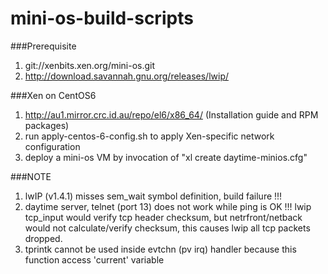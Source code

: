 # mini-os-build-scripts

###Prerequisite
1. git://xenbits.xen.org/mini-os.git
2. http://download.savannah.gnu.org/releases/lwip/

###Xen on CentOS6
1. http://au1.mirror.crc.id.au/repo/el6/x86_64/ (Installation guide and RPM packages)
2. run apply-centos-6-config.sh to apply Xen-specific network configuration
3. deploy a mini-os VM by invocation of "xl create daytime-minios.cfg"

###NOTE
1. lwIP (v1.4.1) misses sem_wait symbol definition, build failure !!!
2. daytime server, telnet (port 13) does not work while ping is OK !!! lwip tcp_input would verify tcp header checksum, but netrfront/netback would not calculate/verify checksum, this causes lwip all tcp packets dropped.
3. tprintk cannot be used inside evtchn (pv irq) handler because this function access 'current' variable
